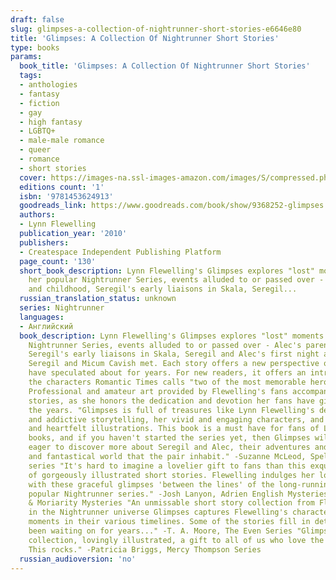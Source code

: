 ```yaml
---
draft: false
slug: glimpses-a-collection-of-nightrunner-short-stories-e6646e80
title: 'Glimpses: A Collection Of Nightrunner Short Stories'
type: books
params:
  book_title: 'Glimpses: A Collection Of Nightrunner Short Stories'
  tags:
  - anthologies
  - fantasy
  - fiction
  - gay
  - high fantasy
  - LGBTQ+
  - male-male romance
  - queer
  - romance
  - short stories
  cover: https://images-na.ssl-images-amazon.com/images/S/compressed.photo.goodreads.com/books/1387173663i/9368252.jpg
  editions count: '1'
  isbn: '9781453624913'
  goodreads_link: https://www.goodreads.com/book/show/9368252-glimpses
  authors:
  - Lynn Flewelling
  publication_year: '2010'
  publishers:
  - Createspace Independent Publishing Platform
  page_count: '130'
  short_book_description: Lynn Flewelling's Glimpses explores "lost" moments from
    her popular Nightrunner Series, events alluded to or passed over - Alec's parents
    and childhood, Seregil's early liaisons in Skala, Seregil...
  russian_translation_status: unknown
  series: Nightrunner
  languages:
  - Английский
  book_description: Lynn Flewelling's Glimpses explores "lost" moments from her popular
    Nightrunner Series, events alluded to or passed over - Alec's parents and childhood,
    Seregil's early liaisons in Skala, Seregil and Alec's first night as lovers, how
    Seregil and Micum Cavish met. Each story offers a new perspective on events readers
    have speculated about for years. For new readers, it offers an introduction to
    the characters Romantic Times calls "two of the most memorable heroes in fantasy."
    Professional and amateur art provided by Flewelling's fans accompany Glimpses'
    stories, as she honors the dedication and devotion her fans have given her over
    the years. "Glimpses is full of treasures like Lynn Flewelling's deceptively easy
    and addictive storytelling, her vivid and engaging characters, and the amazing
    and heartfelt illustrations. This book is a must have for fans of Lynn's Nightrunner
    books, and if you haven't started the series yet, then Glimpses will leave you
    eager to discover more about Seregil and Alec, their adventures and the unique
    and fantastical world that the pair inhabit." -Suzanne McLeod, Spellcrackers.com
    series "It's hard to imagine a lovelier gift to fans than this exquisite collection
    of gorgeously illustrated short stories. Flewelling indulges her loyal readers
    with these graceful glimpses 'between the lines' of the long-running and immensely
    popular Nightrunner series." -Josh Lanyon, Adrien English Mysteries and the Holmes
    & Moriarity Mysteries "An unmissable short story collection from Flewelling. Set
    in the Nightrunner universe Glimpses captures Flewelling's characters at formative
    moments in their various timelines. Some of the stories fill in details that I've
    been waiting on for years..." -T. A. Moore, The Even Series "Glimpses is a terrific
    collection, lovingly illustrated, a gift to all of us who love the Nightrunners.
    This rocks." -Patricia Briggs, Mercy Thompson Series
  russian_audioversion: 'no'
---
```

